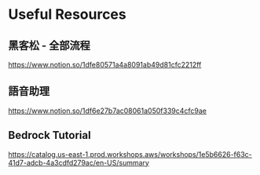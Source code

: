# Useful Resources

## 黑客松 - 全部流程

https://www.notion.so/1dfe80571a4a8091ab49d81cfc2212ff

## 語音助理

https://www.notion.so/1df6e27b7ac08061a050f339c4cfc9ae

## Bedrock Tutorial

https://catalog.us-east-1.prod.workshops.aws/workshops/1e5b6626-f63c-41d7-adcb-4a3cdfd279ac/en-US/summary